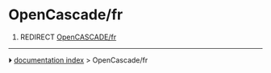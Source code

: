 # OpenCascade/fr
1.  REDIRECT [OpenCASCADE/fr](OpenCASCADE/fr.md)



---
⏵ [documentation index](../README.md) > OpenCascade/fr
